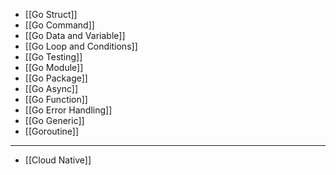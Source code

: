 - [[Go Struct]]
- [[Go Command]]
- [[Go Data and Variable]]
- [[Go Loop and Conditions]]
- [[Go Testing]]
- [[Go Module]]
- [[Go Package]]
- [[Go Async]]
- [[Go Function]]
- [[Go Error Handling]]
- [[Go Generic]]
- [[Goroutine]]

___

- [[Cloud Native]]